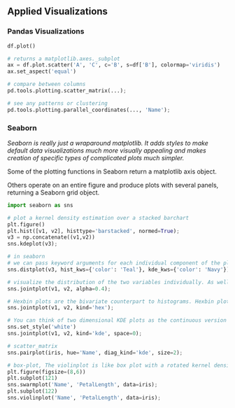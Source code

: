 ## Applied Visualizations
### Pandas Visualizations
```Python
df.plot()

# returns a matplotlib.axes._subplot
ax = df.plot.scatter('A', 'C', c='B', s=df['B'], colormap='viridis')
ax.set_aspect('equal')

# compare between columns
pd.tools.plotting.scatter_matrix(...);

# see any patterns or clustering
pd.tools.plotting.parallel_coordinates(..., 'Name');
```

### Seaborn
*Seaborn is really just a wraparound matplotlib. It adds styles to make default data visualizations much more visually appealing and makes creation of specific types of complicated plots much simpler.*

Some of the plotting functions in Seaborn return a matplotlib axis object.

Others operate on an entire figure and produce plots with several panels, returning a Seaborn grid object.

```Python
import seaborn as sns

# plot a kernel density estimation over a stacked barchart
plt.figure()
plt.hist([v1, v2], histtype='barstacked', normed=True);
v3 = np.concatenate((v1,v2))
sns.kdeplot(v3);

# in seaborn
# we can pass keyword arguments for each individual component of the plot
sns.distplot(v3, hist_kws={'color': 'Teal'}, kde_kws={'color': 'Navy'});

# visualize the distribution of the two variables individually. As well as relationships between the variables.
sns.jointplot(v1, v2, alpha=0.4);

# Hexbin plots are the bivariate counterpart to histograms. Hexbin plots show the number of observations that fall within hexagonal bins.
sns.jointplot(v1, v2, kind='hex');

# You can think of two dimensional KDE plots as the continuous version of the hexbin jointplot.
sns.set_style('white')
sns.jointplot(v1, v2, kind='kde', space=0);

# scatter_matrix
sns.pairplot(iris, hue='Name', diag_kind='kde', size=2);

# box-plot, The violinplot is like box plot with a rotated kernel density estimation on each side.
plt.figure(figsize=(8,6))
plt.subplot(121)
sns.swarmplot('Name', 'PetalLength', data=iris);
plt.subplot(122)
sns.violinplot('Name', 'PetalLength', data=iris);
```
